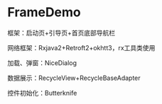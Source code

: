 # FrameDemo
框架：启动页+引导页+首页底部导航栏

网络框架：Rxjava2+Retroft2+okhtt3，rx工具类使用

加载、弹窗：NiceDialog

数据展示：RecycleView+RecycleBaseAdapter

控件初始化：Butterknife
